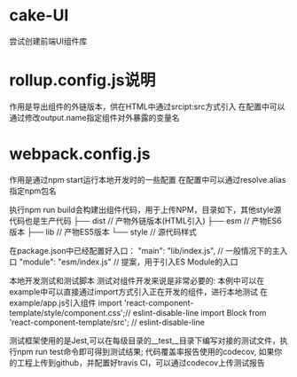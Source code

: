 # cake-UI
尝试创建前端UI组件库

# rollup.config.js说明
作用是导出组件的外链版本，供在HTML中通过srcipt:src方式引入
在配置中可以通过修改output.name指定组件对外暴露的变量名

# webpack.config.js
作用是通过npm start运行本地开发时的一些配置
在配置中可以通过resolve.alias指定npm包名


执行npm run build会构建出组件代码，用于上传NPM，目录如下，其他style源代码也是生产代码
├── dist                    // 产物外链版本(HTML引入)
├── esm                     // 产物ES6版本
├── lib                     // 产物ES5版本
└── style                   // 源代码样式

在package.json中已经配置好入口：
"main": "lib/index.js",		// 一般情况下的主入口
"module": "esm/index.js"	// 提案，用于引入ES Module的入口


本地开发测试和测试脚本 测试对组件开发来说是非常必要的:
本例中可以在example中可以直接通过import方式引入正在开发的组件，进行本地测试 在example/app.js引入组件
import 'react-component-template/style/component.css';// eslint-disable-line
import Block from 'react-component-template/src'; // eslint-disable-line


测试框架使用的是Jest,可以在每级目录的__test__目录下编写对接的测试文件，执行npm run test命令即可得到测试结果;
代码覆盖率报告使用的codecov, 如果你的工程上传到github，并配置好travis CI，可以通过codecov上传测试报告



